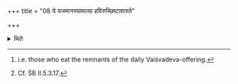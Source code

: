 +++
title = "08 ये यजमानस्यामात्या हविरुच्छिष्टाशास्ते"

+++

<details><summary>थिते</summary>

8. The relatives of the sacrificer who eat the remnants of the oblations,[^1] eat the remnants of the rice-pap; also the priests or the other Brāhmaṇas (eat the rice-pap).[^2]   

[^1]: i.e. those who eat the remnants of the daily Vaiśvadeva-offering.  

[^2]: Cf. ŚB II.5.3.17.
</details>
